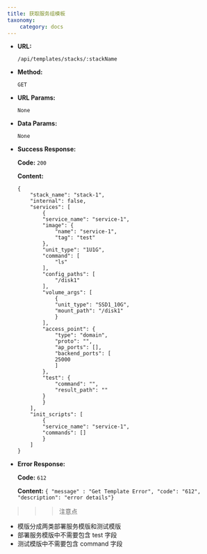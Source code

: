 ```yaml
---
title: 获取服务组模板
taxonomy:
    category: docs
---
```


* **URL:**

    `/api/templates/stacks/:stackName`

* **Method:**

    `GET`

* **URL Params:**

    `None`

* **Data Params:**

    `None`

* **Success Response:**

	**Code:** `200`

	**Content:** 
	
	```
	{
		"stack_name": "stack-1",
		"internal": false,
		"services": [
			{
			"service_name": "service-1",
			"image": {
				"name": "service-1",
				"tag": "test"
			},
			"unit_type": "1U1G",
			"command": [
				"ls"
			],
			"config_paths": [
				"/disk1"
			],
			"volume_args": [
				{
				"unit_type": "SSD1_10G",
				"mount_path": "/disk1"
				}
			],
			"access_point": {
				"type": "domain",
				"proto": "",
				"ap_ports": [],
				"backend_ports": [
				25000
				]
			},
			"test": {
				"command": "",
				"result_path": ""
			}
			}
		],
		"init_scripts": [
			{
			"service_name": "service-1",
			"commands": []
			}
		]
	}
	```	

* **Error Response:**

	**Code:** `612`
  	
  	**Content:** `{ "message" : "Get Template Error", "code": "612", "description": "error details"}`

>>> 注意点 
- 模版分成两类部署服务模版和测试模版 
- 部署服务模版中不需要包含 test 字段
- 测试模版中不需要包含 command 字段